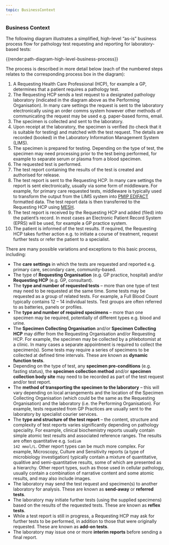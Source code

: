 ```yaml
---
topic: BusinessContext
---
```

### Business Context
The following diagram illustrates a simplified, high-level “as-is” business process flow for pathology test requesting and reporting for laboratory-based tests:

{{render:path-diagram-high-level-business-process}}

The process is described in more detail below (each of the numbered steps relates to the corresponding process box in the diagram):

1.  A Requesting Health Care Professional (HCP), for example a GP, determines that a patient requires a pathology test.
2.  The Requesting HCP sends a test request to a designated pathology laboratory (indicated in the diagram above as the Performing Organisation). In many care settings the request is sent to the laboratory electronically using an order comms system however other methods of communicating the request may be used e.g. paper-based forms, email.
3.  The specimen is collected and sent to the laboratory.
4.  Upon receipt at the laboratory, the specimen is verified (to check that it is suitable for testing) and matched with the test request. The details are recorded (booked) in the Laboratory Information Management System (LIMS).
5.  The specimen is prepared for testing. Depending on the type of test, the specimen may need processing prior to the test being performed, for example to separate serum or plasma from a blood specimen.
6.  The requested test is performed.
7.  The test report containing the results of the test is created and authorised for release.
8.  The test report is sent to the Requesting HCP. In many care settings the report is sent electronically, usually via some form of middleware. For example, for primary care requested tests, middleware is typically used to transform the output from the LIMS system into [PMIP EDIFACT](https://webarchive.nationalarchives.gov.uk/20150107145848/http://www.isb.nhs.uk/documents/isb-1557/amd-39-2003) formatted data. The test report data is then transferred to the Requesting HCP using [MESH](https://digital.nhs.uk/services/message-exchange-for-social-care-and-health-mesh).
9.  The test report is received by the Requesting HCP and added (filed) into the patient’s record. In most cases an Electronic Patient Record System (EPRS) will be used, for example a GP practice system.
10. The patient is informed of the test results. If required, the Requesting HCP takes further action e.g. to initiate a course of treatment, request further tests or refer the patient to a specialist.

There are many possible variations and exceptions to this basic process, including:

* The **care settings** in which the tests are requested and reported e.g. primary care, secondary care, community-based.
* The type of **Requesting Organisation** (e.g. GP practice, hospital) and/or **Requesting HCP** (e.g. GP, consultant).
* The **type and number of requested tests** – more than one type of test may need to be requested at the same time. Some tests may be requested as a group of related tests. For example, a Full Blood Count typically contains 12 – 14 individual tests. Test groups are often referred to as batteries, panels or profiles. 
* The **type and number of required specimens** – more than one specimen may be required, potentially of different types e.g. blood and urine. 
* The **Specimen Collecting Organisation** and/or **Specimen Collecting HCP** may differ from the Requesting Organisation and/or Requesting HCP. For example, the specimen may be collected by a phlebotomist at a clinic. In many cases a separate appointment is required to collect the specimen(s). Some tests may require a series of specimens to be collected at defined time intervals. These are known as **dynamic function tests**.
* Depending on the type of test, any **specimen pre-conditions** (e.g. fasting status), the **specimen collection method** and/or **specimen collection body site** may need to be recorded as part of the test request and/or test report.
* The **method of transporting the specimen to the laboratory** – this will vary depending on local arrangements and the location of the Specimen Collecting Organisation (which could be the same as the Requesting Organisation) and the laboratory (i.e. the Performing Organisation). For example, tests requested from GP Practices are usually sent to the laboratory by specialist courier services.
* The **type and structure of the test report** – the content, structure and complexity of test reports varies significantly depending on pathology speciality. For example, clinical biochemistry reports usually contain simple atomic test results and associated reference ranges. The results are often quantitative e.g. <code>Sodium 142 mmol/L</code>. Other report types can be much more complex. For example, Microscopy, Culture and Sensitivity reports (a type of microbiology investigation) typically contain a mixture of quantitative, qualitive and semi-quantitative results, some of which are presented as a hierarchy. Other report types, such as those used in cellular pathology, usually contain a combination of narrative content and some atomic results, and may also include images.
* The laboratory may send the test request and specimen(s) to another laboratory for analysis. These are known as **send-away** or **referred tests**. 
* The laboratory may initiate further tests (using the supplied specimens) based on the results of the requested tests. These are known as **reflex tests**.
* While a test report is still in progress, a Requesting HCP may ask for further tests to be performed, in addition to those that were originally requested. These are known as **add-on tests**. 
* The laboratory may issue one or more **interim reports** before sending a final report.

<br>